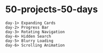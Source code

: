 # 50-projects-50-days
`day-1> Expanding Cards` <br/>
`day-2> Progress Bar` <br/>
`day-3> Rotating Navigation` <br/>
`day-4> Hidden Search` <br/>
`day-5> Blurry Loading` <br/>
`day-6> Scrolling Animation` <br/>
